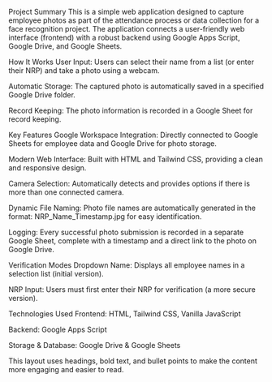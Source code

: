Project Summary
This is a simple web application designed to capture employee photos as part of the attendance process or data collection for a face recognition project. The application connects a user-friendly web interface (frontend) with a robust backend using Google Apps Script, Google Drive, and Google Sheets.

How It Works
User Input:
Users can select their name from a list (or enter their NRP) and take a photo using a webcam.

Automatic Storage:
The captured photo is automatically saved in a specified Google Drive folder.

Record Keeping:
The photo information is recorded in a Google Sheet for record keeping.

Key Features
Google Workspace Integration:
Directly connected to Google Sheets for employee data and Google Drive for photo storage.

Modern Web Interface:
Built with HTML and Tailwind CSS, providing a clean and responsive design.

Camera Selection:
Automatically detects and provides options if there is more than one connected camera.

Dynamic File Naming:
Photo file names are automatically generated in the format:
NRP_Name_Timestamp.jpg for easy identification.

Logging:
Every successful photo submission is recorded in a separate Google Sheet, complete with a timestamp and a direct link to the photo on Google Drive.

Verification Modes
Dropdown Name:
Displays all employee names in a selection list (initial version).

NRP Input:
Users must first enter their NRP for verification (a more secure version).

Technologies Used
Frontend:
HTML, Tailwind CSS, Vanilla JavaScript

Backend:
Google Apps Script

Storage & Database:
Google Drive & Google Sheets

This layout uses headings, bold text, and bullet points to make the content more engaging and easier to read.